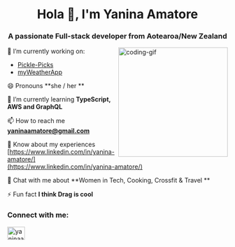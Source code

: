 <h1 align="center">Hola 👋, I'm Yanina Amatore</h1>

<h3 align="center">A passionate Full-stack developer from Aotearoa/New Zealand</h3>
<img align="right" width="250" alt="coding-gif" src="./7J1M.gif">

🔭 I’m currently working on:
 - [Pickle-Picks](https://github.com/yanina-amatore/Pickle-Picks)
 - [myWeatherApp](https://github.com/yanina-amatore/myWeatherApp)
  
 😄 Pronouns **she / her **

🌱 I’m currently learning **TypeScript, AWS and GraphQL**

📫 How to reach me **yaninaamatore@gmail.com**

📄 Know about my experiences [https://www.linkedin.com/in/yanina-amatore/](https://www.linkedin.com/in/yanina-amatore/)

💬 Chat with me about **Women in Tech, Cooking, Crossfit & Travel **

⚡ Fun fact **I think Drag is cool**

<h3 align="left">Connect with me:</h3>
<p align="left">
<a href="https://www.linkedin.com/in/yanina-amatore/" target="blank"><img align="center" src="https://raw.githubusercontent.com/rahuldkjain/github-profile-readme-generator/master/src/images/icons/Social/linked-in-alt.svg" alt="yaninaamatore" height="30" width="40" /></a>
</p>


